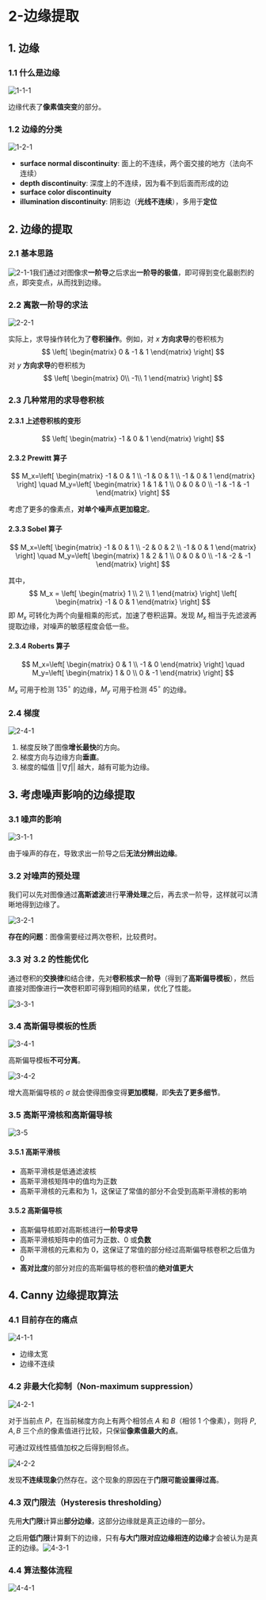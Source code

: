 # 2-边缘提取

## 1. 边缘

### 1.1 什么是边缘

![1-1-1](Figures/2/1-1-1.jpg)

边缘代表了**像素值突变**的部分。

### 1.2 边缘的分类

![1-2-1](Figures\2\1-2-1.jpg)

* **surface normal discontinuity**: 面上的不连续，两个面交接的地方（法向不连续）
* **depth discontinuity**: 深度上的不连续，因为看不到后面而形成的边
* **surface color discontinuity**
* **illumination discontinuity**: 阴影边（**光线不连续**），多用于**定位**

## 2. 边缘的提取

### 2.1 基本思路

![2-1-1](Figures\2\2-1-1.jpg)我们通过对图像求**一阶导**之后求出**一阶导的极值**，即可得到变化最剧烈的点，即突变点，从而找到边缘。

### 2.2 离散一阶导的求法

![2-2-1](Figures\2\2-2-1.jpg)

实际上，求导操作转化为了**卷积操作**。例如，对 $x$ **方向求导**的卷积核为
$$
\left[
\begin{matrix}
0 & -1 & 1
\end{matrix}
\right]
$$
对 $y$ **方向求导**的卷积核为
$$
\left[
\begin{matrix}
0\\
-1\\
1
\end{matrix}
\right]
$$

### 2.3 几种常用的求导卷积核

#### 2.3.1 上述卷积核的变形

$$
\left[
\begin{matrix}
-1 & 0 & 1
\end{matrix}
\right]
$$

#### 2.3.2 Prewitt 算子

$$
M_x=\left[
\begin{matrix}
-1 & 0 & 1 \\
-1 & 0 & 1 \\
-1 & 0 & 1
\end{matrix}
\right]
\quad
M_y=\left[
\begin{matrix}
1 & 1 & 1 \\
0 & 0 & 0 \\
-1 & -1 & -1
\end{matrix}
\right]
$$

考虑了更多的像素点，**对单个噪声点更加稳定**。

#### 2.3.3 Sobel 算子

$$
M_x=\left[
\begin{matrix}
-1 & 0 & 1 \\
-2 & 0 & 2 \\
-1 & 0 & 1
\end{matrix}
\right]
\quad
M_y=\left[
\begin{matrix}
1 & 2 & 1 \\
0 & 0 & 0 \\
-1 & -2 & -1
\end{matrix}
\right]
$$

其中，
$$
M_x = \left[
\begin{matrix}
1 \\
2 \\
1
\end{matrix}
\right]
\left[
\begin{matrix}
-1 & 0 & 1
\end{matrix}
\right]
$$
即 $M_x$ 可转化为两个向量相乘的形式，加速了卷积运算。发现 $M_x$ 相当于先滤波再提取边缘，对噪声的敏感程度会低一些。

#### 2.3.4 Roberts 算子

$$
M_x=\left[
\begin{matrix}
0 & 1 \\
-1 & 0
\end{matrix}
\right]
\quad
M_y=\left[
\begin{matrix}
1 & 0 \\
0 & -1
\end{matrix}
\right]
$$

$M_x$ 可用于检测 $135^\circ$ 的边缘，$M_y$ 可用于检测 $45^\circ$ 的边缘。

### 2.4 梯度

![2-4-1](Figures\2\2-4-1.jpg)

1. 梯度反映了图像**增长最快**的方向。
2. 梯度方向与边缘方向**垂直**。
3. 梯度的幅值 $||\nabla f||$ 越大，越有可能为边缘。

## 3. 考虑噪声影响的边缘提取

### 3.1 噪声的影响

![3-1-1](Figures\2\3-1-1.jpg)

由于噪声的存在，导致求出一阶导之后**无法分辨出边缘**。

### 3.2 对噪声的预处理

我们可以先对图像通过**高斯滤波**进行**平滑处理**之后，再去求一阶导，这样就可以清晰地得到边缘了。

![3-2-1](Figures\2\3-2-1.jpg)

**存在的问题**：图像需要经过两次卷积，比较费时。

### 3.3 对 3.2 的性能优化

通过卷积的**交换律**和结合律，先对**卷积核求一阶导**（得到了**高斯偏导模板**），然后直接对图像进行**一次**卷积即可得到相同的结果，优化了性能。

![3-3-1](Figures\2\3-3-1.jpg)

### 3.4 高斯偏导模板的性质

![3-4-1](Figures\2\3-4-1.jpg)

高斯偏导模板**不可分离**。

![3-4-2](Figures\2\3-4-2.jpg)

增大高斯偏导核的 $\sigma$ 就会使得图像变得**更加模糊**，即**失去了更多细节**。

### 3.5 高斯平滑核和高斯偏导核

![3-5](Figures\2\3-5.jpg)

#### 3.5.1 高斯平滑核

* 高斯平滑核是低通滤波核
* 高斯平滑核矩阵中的值均为正数
* 高斯平滑核的元素和为 $1$，这保证了常值的部分不会受到高斯平滑核的影响

#### 3.5.2 高斯偏导核

* 高斯偏导核即对高斯核进行**一阶导求导**
* 高斯平滑核矩阵中的值可为正数、$0$ 或**负数**
* 高斯平滑核的元素和为 $0$，这保证了常值的部分经过高斯偏导核卷积之后值为 $0$
* **高对比度**的部分对应的高斯偏导核的卷积值的**绝对值更大**

## 4. Canny 边缘提取算法

### 4.1 目前存在的痛点

![4-1-1](Figures\2\4-1-1.jpg)

* 边缘太宽
* 边缘不连续

### 4.2 非最大化抑制（Non-maximum suppression）

![4-2-1](Figures\2\4-2-1.jpg)

对于当前点 $P$，在当前梯度方向上有两个相邻点 $A$ 和 $B$（相邻 $1$ 个像素），则将 $P,A,B$ 三个点的像素值进行比较，只保留**像素值最大的点**。

可通过双线性插值加权之后得到相邻点。

![4-2-2](Figures\2\4-2-2.jpg)

发现**不连续现象**仍然存在。这个现象的原因在于**门限可能设置得过高**。

### 4.3 双门限法（Hysteresis thresholding）

先用**大门限**计算出**部分边缘**，这部分边缘就是真正边缘的一部分。

之后用**低门限**计算剩下的边缘，只有**与大门限对应边缘相连的边缘**才会被认为是真正的边缘。![4-3-1](Figures\2\4-3-1.jpg)

### 4.4 算法整体流程

![4-4-1](Figures\2\4-4-1.jpg)
